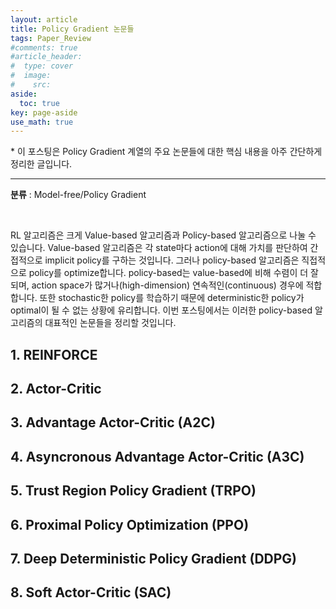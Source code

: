 ```yaml
---
layout: article
title: Policy Gradient 논문들
tags: Paper_Review
#comments: true
#article_header:
#  type: cover
#  image:
#    src:
aside:
  toc: true
key: page-aside
use_math: true
---
```


  \* 이 포스팅은 Policy Gradient 계열의 주요 논문들에 대한 핵심 내용을 아주 간단하게 정리한 글입니다.

  --------------------------------------------------------------

  **분류** : Model-free/Policy Gradient  

<br/>

  RL 알고리즘은 크게 Value-based 알고리즘과 Policy-based 알고리즘으로 나눌 수 있습니다. Value-based 알고리즘은 각 state마다 action에 대해 가치를 판단하여 간접적으로 implicit policy를 구하는 것입니다. 그러나 policy-based 알고리즘은 직접적으로 policy를 optimize합니다. policy-based는 value-based에 비해 수렴이 더 잘 되며, action space가 많거나(high-dimension) 연속적인(continuous) 경우에 적합합니다. 또한 stochastic한 policy를 학습하기 때문에 deterministic한 policy가 optimal이 될 수 없는 상황에 유리합니다. 이번 포스팅에서는 이러한 policy-based 알고리즘의 대표적인 논문들을 정리할 것입니다.


## 1. REINFORCE

## 2. Actor-Critic

## 3. Advantage Actor-Critic (A2C)

## 4. Asyncronous Advantage Actor-Critic (A3C)

## 5. Trust Region Policy Gradient (TRPO)

## 6. Proximal Policy Optimization (PPO)

## 7. Deep Deterministic Policy Gradient (DDPG)

## 8. Soft Actor-Critic (SAC)
